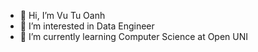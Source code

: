 - 👋 Hi, I’m Vu Tu Oanh
- 👀 I’m interested in Data Engineer
- 🌱 I’m currently learning Computer Science at Open UNI
<!---
--->
